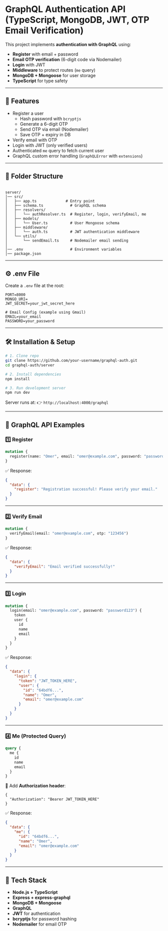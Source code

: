 # GraphQL Authentication API (TypeScript, MongoDB, JWT, OTP Email Verification)

This project implements **authentication with GraphQL** using:
- **Register** with email + password
- **Email OTP verification** (6-digit code via Nodemailer)
- **Login** with JWT
- **Middleware** to protect routes (`me` query)
- **MongoDB + Mongoose** for user storage
- **TypeScript** for type safety

---

## 🚀 Features
- Register a user
  - Hash password with `bcryptjs`
  - Generate a 6-digit OTP
  - Send OTP via email (Nodemailer)
  - Save OTP + expiry in DB
- Verify email with OTP
- Login with JWT (only verified users)
- Authenticated `me` query to fetch current user
- GraphQL custom error handling (`GraphQLError` with `extensions`)

---

## 📂 Folder Structure
```

server/
│── src/
│   ├── app.ts             # Entry point
│   ├── schema.ts            # GraphQL schema
│   ├── resolvers/
│   │   └── authResolver.ts  # Register, login, verifyEmail, me
│   ├── models/
│   │   └── User.ts          # User Mongoose schema
│   ├── middleware/
│   │   └── auth.ts          # JWT authentication middleware
│   └── utils/
│       └── sendEmail.ts     # Nodemailer email sending
│
│── .env                     # Environment variables
│── package.json

````

---

## ⚙️ .env File

Create a `.env` file at the root:

```env
PORT=8000
MONGO_URI=
JWT_SECRET=your_jwt_secret_here

# Email Config (example using Gmail)
EMAIL=your_email
PASSWORD=your_password
````

---

## 🛠️ Installation & Setup

```bash
# 1. Clone repo
git clone https://github.com/your-username/graphql-auth.git
cd graphql-auth/server

# 2. Install dependencies
npm install

# 3. Run development server
npm run dev
```

Server runs at:
👉 `http://localhost:4000/graphql`

---

## 📌 GraphQL API Examples

### 1️⃣ Register

```graphql
mutation {
  register(name: "Omer", email: "omer@example.com", password: "password123")
}
```

✅ Response:

```json
{
  "data": {
    "register": "Registration successful! Please verify your email."
  }
}
```

---

### 2️⃣ Verify Email

```graphql
mutation {
  verifyEmail(email: "omer@example.com", otp: "123456")
}
```

✅ Response:

```json
{
  "data": {
    "verifyEmail": "Email verified successfully!"
  }
}
```

---

### 3️⃣ Login

```graphql
mutation {
  login(email: "omer@example.com", password: "password123") {
    token
    user {
      id
      name
      email
    }
  }
}
```

✅ Response:

```json
{
  "data": {
    "login": {
      "token": "JWT_TOKEN_HERE",
      "user": {
        "id": "64bdf6...",
        "name": "Omer",
        "email": "omer@example.com"
      }
    }
  }
}
```

---

### 4️⃣ Me (Protected Query)

```graphql
query {
  me {
    id
    name
    email
  }
}
```

🔐 Add **Authorization header**:

```
{
  "Authorization": "Bearer JWT_TOKEN_HERE"
}
```

✅ Response:

```json
{
  "data": {
    "me": {
      "id": "64bdf6...",
      "name": "Omer",
      "email": "omer@example.com"
    }
  }
}
```

---

## 🧰 Tech Stack

* **Node.js + TypeScript**
* **Express + express-graphql**
* **MongoDB + Mongoose**
* **GraphQL**
* **JWT** for authentication
* **bcryptjs** for password hashing
* **Nodemailer** for email OTP


